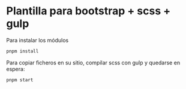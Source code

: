 Plantilla para bootstrap + scss + gulp
======================================

Para instalar los módulos

```bash
pnpm install
```

Para copiar ficheros en su sitio, compilar scss con gulp y quedarse en espera:

```bash
pnpm start
```